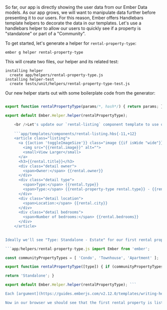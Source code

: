 So far, our app is directly showing the user data from our Ember Data models. As our app grows, we will want to manipulate data further before presenting it to our users. For this reason, Ember offers Handlebars template helpers to decorate the data in our templates. Let's use a handlebars helper to allow our users to quickly see if a property is "standalone" or part of a "Community".

To get started, let's generate a helper for `rental-property-type`:

```shell
ember g helper rental-property-type
```

This will create two files, our helper and its related test:

```shell
installing helper
  create app/helpers/rental-property-type.js
installing helper-test
  create tests/unit/helpers/rental-property-type-test.js
```

Our new helper starts out with some boilerplate code from the generator:

```app/helpers/rental-property-type.js import Ember from 'ember';

export function rentalPropertyType(params/*, hash*/) { return params; }

export default Ember.Helper.helper(rentalPropertyType);

    <br />Let's update our `rental-listing` component template to use our new helper and pass in `rental.type`:
    
    ```app/templates/components/rental-listing.hbs{-11,+12}
    <article class="listing">
      <a {{action 'toggleImageSize'}} class="image {{if isWide "wide"}}">
        <img src="{{rental.image}}" alt="">
        <small>View Larger</small>
      </a>
      <h3>{{rental.title}}</h3>
      <div class="detail owner">
        <span>Owner:</span> {{rental.owner}}
      </div>
      <div class="detail type">
        <span>Type:</span> {{rental.type}}
        <span>Type:</span> {{rental-property-type rental.type}} - {{rental.type}}
      </div>
      <div class="detail location">
        <span>Location:</span> {{rental.city}}
      </div>
      <div class="detail bedrooms">
        <span>Number of bedrooms:</span> {{rental.bedrooms}}
      </div>
    </article>
    

Ideally we'll see "Type: Standalone - Estate" for our first rental property. Instead, our default template helper is returning back our `rental.type` values. Let's update our helper to look if a property exists in an array of `communityPropertyTypes`, if so, we'll return either `'Community'` or `'Standalone'`:

```app/helpers/rental-property-type.js import Ember from 'ember';

const communityPropertyTypes = [ 'Condo', 'Townhouse', 'Apartment' ];

export function rentalPropertyType([type]) { if (communityPropertyTypes.includes(type)) { return 'Community'; }

return 'Standalone'; }

export default Ember.Helper.helper(rentalPropertyType); ```

Each [argument](https://guides.emberjs.com/v2.12.0/templates/writing-helpers/#toc_helper-arguments) in the helper will be added to an array and passed to our helper. For example, `{{my-helper "foo" "bar"}}` would result in `myHelper(["foo", "bar"])`. Using array [ES2015 destructuring](https://developer.mozilla.org/en-US/docs/Web/JavaScript/Reference/Operators/Destructuring_assignment) assignment, we can name expected parameters within the array. In the example above, the first argument in the template will be assigned to `type`. This provides a flexible, expressive interface for your helpers, including optional arguments and default values.

Now in our browser we should see that the first rental property is listed as "Standalone", while the other two are listed as "Community".